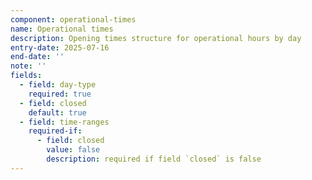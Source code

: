 ```yaml
---
component: operational-times
name: Operational times
description: Opening times structure for operational hours by day
entry-date: 2025-07-16
end-date: ''
note: ''
fields:
  - field: day-type
    required: true
  - field: closed
    default: true
  - field: time-ranges
    required-if:
      - field: closed
        value: false
        description: required if field `closed` is false
---
```

